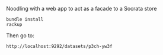 Noodling with a web app to act as a facade to a Socrata store

```
bundle install
rackup
```

Then go to:

```
http://localhost:9292/datasets/p3ch-yw3f
```
